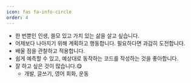 ```yaml
---
icon: fas fa-info-circle
order: 4
---
```


- 한 번뿐인 인생, 쓸모 있고 가치 있는 삶을 살고 싶습니다.
- 어제보다 나아지기 위해 계획하고 행동합니다. 필요하다면 과감히 도전합니다.
- 배울 점을 관찰하고 적용합니다.
- 쉽게 예측할 수 있고, 예상대로 동작하는 코드를 작성하는 것을 좋아합니다.
- 잘 하고 싶은 것이 많습니다.😋
  - 개발, 글쓰기, 영어 회화, 운동 

